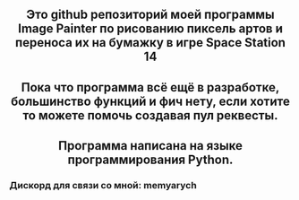 <h2 align="center">Это github репозиторий моей программы Image Painter по рисованию пиксель артов и переноса их на бумажку в игре Space Station 14</h2>
<h2 align="center">Пока что программа всё ещё в разработке, большинство функций и фич нету, если хотите то можете помочь создавая пул реквесты.</h2>
<h2 align="center">Программа написана на языке программирования Python.</h2>
<h3> Дискорд для связи со мной: memyarych</h3>
